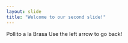 ```yaml
---
layout: slide
title: "Welcome to our second slide!"
---
```

Pollito a la Brasa
Use the left arrow to go back!
